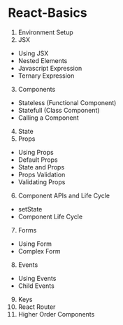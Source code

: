 # React-Basics

1. Environment Setup
2. JSX

- Using JSX
- Nested Elements
- Javascript Expression
- Ternary Expression

3. Components

- Stateless (Functional Component)
- Statefull (Class Component)
- Calling a Component

4. State
5. Props

- Using Props
- Default Props
- State and Props
- Props Validation
- Validating Props

6. Component APIs and Life Cycle

- setState
- Component Life Cycle

7. Forms

- Using Form
- Complex Form

8. Events

- Using Events
- Child Events

9. Keys
10. React Router
11. Higher Order Components
